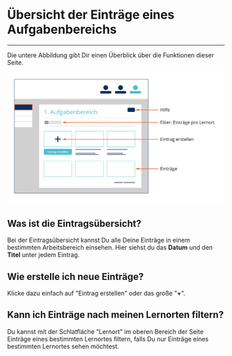 # Übersicht der Einträge eines Aufgabenbereichs
- - - 
Die untere Abbildung gibt Dir einen Überblick über die Funktionen dieser Seite.
![Einträge des Aufgabenbereichs](media/Ausbildungsportfolio_final-04.jpg)

## Was ist die Eintragsübersicht?
Bei der Eintragsübersicht kannst Du alle Deine Einträge in einem bestimmten Arbeitsbereich einsehen.
Hier siehst du das **Datum** und den **Titel** unter jedem Eintrag.

## Wie erstelle ich neue Einträge?
Klicke dazu einfach auf "Eintrag erstellen" oder das große "**+**".

## Kann ich Einträge nach meinen Lernorten filtern?
Du kannst mit der Schlatfläche "Lernort" im oberen Bereich der Seite Einträge eines bestimmten Lernortes filtern, falls Du nur Einträge eines bestimmten Lernortes sehen möchtest.




